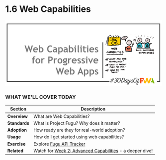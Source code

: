 # 1.6 Web Capabilities

![Placeholder Banner Only. Replace when final assets ready.](_media/day-06.png)

### WHAT WE'LL COVER TODAY

| Section | Description |
| ------- | ----------- |
| **Overview** | What are Web Capabilities?  |
| **Standards** | What is Project Fugu? Why does it matter? |
| **Adoption** | How ready are they for real-world adoption? |
| **Usage** | How do I get started using web capabilities? |
| **Exercise** | Explore [Fugu API Tracker](https://fugu-tracker.web.app/) |
| **Related** | Watch for [Week 2: Advanced Capabilities](../advanced-capabilities) - a deeper dive! |

